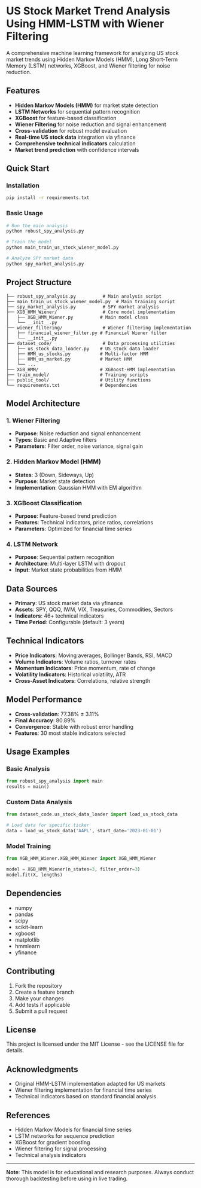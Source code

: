 # US Stock Market Trend Analysis Using HMM-LSTM with Wiener Filtering

A comprehensive machine learning framework for analyzing US stock market trends using Hidden Markov Models (HMM), Long Short-Term Memory (LSTM) networks, XGBoost, and Wiener filtering for noise reduction.

## Features

- **Hidden Markov Models (HMM)** for market state detection
- **LSTM Networks** for sequential pattern recognition
- **XGBoost** for feature-based classification
- **Wiener Filtering** for noise reduction and signal enhancement
- **Cross-validation** for robust model evaluation
- **Real-time US stock data** integration via yfinance
- **Comprehensive technical indicators** calculation
- **Market trend prediction** with confidence intervals

## Quick Start

### Installation

```bash
pip install -r requirements.txt
```

### Basic Usage

```python
# Run the main analysis
python robust_spy_analysis.py

# Train the model
python main_train_us_stock_wiener_model.py

# Analyze SPY market data
python spy_market_analysis.py
```

## Project Structure

```
├── robust_spy_analysis.py          # Main analysis script
├── main_train_us_stock_wiener_model.py  # Main training script
├── spy_market_analysis.py          # SPY market analysis
├── XGB_HMM_Wiener/                 # Core model implementation
│   ├── XGB_HMM_Wiener.py          # Main model class
│   └── __init__.py
├── wiener_filtering/               # Wiener filtering implementation
│   ├── financial_wiener_filter.py # Financial Wiener filter
│   └── __init__.py
├── dataset_code/                   # Data processing utilities
│   ├── us_stock_data_loader.py    # US stock data loader
│   ├── HMM_us_stocks.py           # Multi-factor HMM
│   ├── HMM_us_market.py           # Market HMM
│   └── ...
├── XGB_HMM/                       # XGBoost-HMM implementation
├── train_model/                   # Training scripts
├── public_tool/                   # Utility functions
└── requirements.txt               # Dependencies
```

## Model Architecture

### 1. Wiener Filtering
- **Purpose**: Noise reduction and signal enhancement
- **Types**: Basic and Adaptive filters
- **Parameters**: Filter order, noise variance, signal gain

### 2. Hidden Markov Model (HMM)
- **States**: 3 (Down, Sideways, Up)
- **Purpose**: Market state detection
- **Implementation**: Gaussian HMM with EM algorithm

### 3. XGBoost Classification
- **Purpose**: Feature-based trend prediction
- **Features**: Technical indicators, price ratios, correlations
- **Parameters**: Optimized for financial time series

### 4. LSTM Network
- **Purpose**: Sequential pattern recognition
- **Architecture**: Multi-layer LSTM with dropout
- **Input**: Market state probabilities from HMM

## Data Sources

- **Primary**: US stock market data via yfinance
- **Assets**: SPY, QQQ, IWM, VIX, Treasuries, Commodities, Sectors
- **Indicators**: 46+ technical indicators
- **Time Period**: Configurable (default: 3 years)

## Technical Indicators

- **Price Indicators**: Moving averages, Bollinger Bands, RSI, MACD
- **Volume Indicators**: Volume ratios, turnover rates
- **Momentum Indicators**: Price momentum, rate of change
- **Volatility Indicators**: Historical volatility, ATR
- **Cross-Asset Indicators**: Correlations, relative strength

## Model Performance

- **Cross-validation**: 77.38% ± 3.11%
- **Final Accuracy**: 80.89%
- **Convergence**: Stable with robust error handling
- **Features**: 30 most stable indicators selected

## Usage Examples

### Basic Analysis
```python
from robust_spy_analysis import main
results = main()
```

### Custom Data Analysis
```python
from dataset_code.us_stock_data_loader import load_us_stock_data

# Load data for specific ticker
data = load_us_stock_data('AAPL', start_date='2023-01-01')
```

### Model Training
```python
from XGB_HMM_Wiener.XGB_HMM_Wiener import XGB_HMM_Wiener

model = XGB_HMM_Wiener(n_states=3, filter_order=3)
model.fit(X, lengths)
```

## Dependencies

- numpy
- pandas
- scipy
- scikit-learn
- xgboost
- matplotlib
- hmmlearn
- yfinance

## Contributing

1. Fork the repository
2. Create a feature branch
3. Make your changes
4. Add tests if applicable
5. Submit a pull request

## License

This project is licensed under the MIT License - see the LICENSE file for details.

## Acknowledgments

- Original HMM-LSTM implementation adapted for US markets
- Wiener filtering implementation for financial time series
- Technical indicators based on standard financial analysis

## References

- Hidden Markov Models for financial time series
- LSTM networks for sequence prediction
- XGBoost for gradient boosting
- Wiener filtering for signal processing
- Technical analysis indicators

---

**Note**: This model is for educational and research purposes. Always conduct thorough backtesting before using in live trading.

